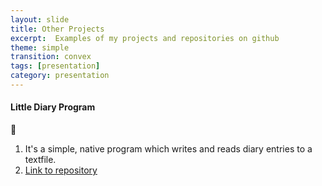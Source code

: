 ```yaml
---
layout: slide
title: Other Projects
excerpt:  Examples of my projects and repositories on github
theme: simple
transition: convex
tags: [presentation]
category: presentation
---
```

<section data-markdown>
  
#### Little Diary Program 
:notebook:

1. It's a simple, native program which writes and reads diary entries 
   to a textfile. 
2. [Link to repository](https://github.com/m1ghtfr3e/Diary)
  
  
</section>

  

